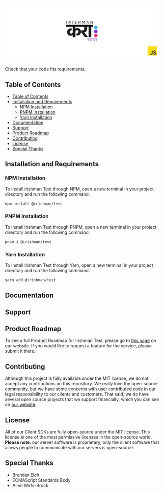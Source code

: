 # ![Irishman Test's JavaScript SDK](https://raw.githubusercontent.com/irishman-cloud/test-javascript/master/.github/banner.svg)

Check that your code fits requirements.

## Table of Contents

- [Table of Contents](#table-of-contents)
- [Installation and Requirements](#installation-and-requirements)
  - [NPM Installation](#npm-installation)
  - [PNPM Installation](#pnpm-installation)
  - [Yarn Installation](#yarn-installation)
- [Documentation](#documentation)
- [Support](#support)
- [Product Roadmap](#product-roadmap)
- [Contributing](#contributing)
- [License](#license)
- [Special Thanks](#special-thanks)

## Installation and Requirements

### NPM Installation

To install Irishman Test through NPM, open a new terminal in your project directory and run the following command.

```bash
npm install @irishman/test
```

### PNPM Installation

To install Irishman Test through PNPM, open a new terminal in your project directory and run the following command.

```bash
pnpm i @irishman/test
```

### Yarn Installation

To install Irishman Test through Yarn, open a new terminal in your project directory and run the following command.

```bash
yarn add @irishman/test
```

## Documentation

## Support

## Product Roadmap

To see a full Product Roadmap for Irishman Test, please go to [this page](https://irishman.cloud/service/test/roadmap) on our website. If you would like to request a feature for the service, please submit it there.

## Contributing

Although this project is fully available under the MIT license, we do not accept any contributions on this repository. We really love the open-source community, but we have some concerns with user contributed code in our legal responsibility to our clients and customers. That said, we do have several open source projects that we support financially, which you can see on [our website](https://irishman.cloud/).

## License

All of our Client SDKs are fully open-source under the MIT license. This license is one of the most permissive licenses in the open-source world. **Please note:** our server software is proprietary, only the client software that allows people to communicate with our servers is open-source.

## Special Thanks

- Brendan Eich
- ECMAScript Standards Body
- Allen Wirfs-Brock
